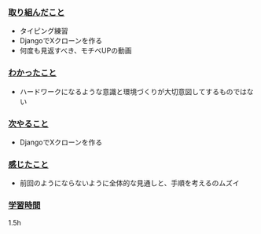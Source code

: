 ### <u>取り組んだこと</u>
- タイピング練習
- DjangoでXクローンを作る
- 何度も見返すべき、モチベUPの動画

### <u>わかったこと</u>
- ハードワークになるような意識と環境づくりが大切意図してするものではない

### <u>次やること</u>
- DjangoでXクローンを作る

### <u>感じたこと</u>
- 前回のようにならないように全体的な見通しと、手順を考えるのムズイ

### <u>学習時間</u>
1.5h